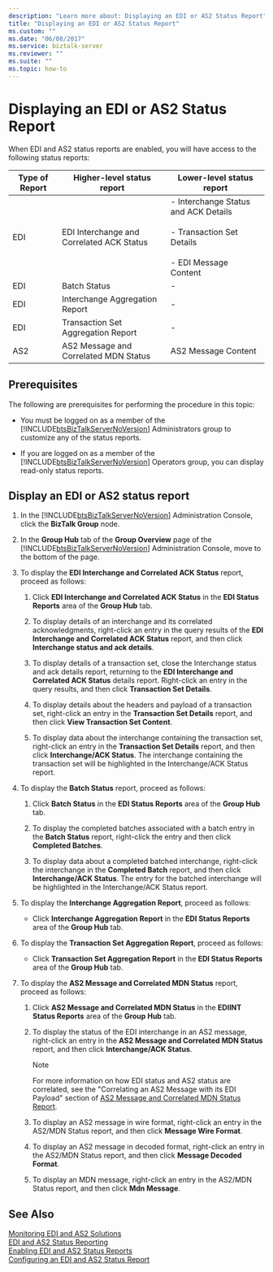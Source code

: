 ```yaml
---
description: "Learn more about: Displaying an EDI or AS2 Status Report"
title: "Displaying an EDI or AS2 Status Report"
ms.custom: ""
ms.date: "06/08/2017"
ms.service: biztalk-server
ms.reviewer: ""
ms.suite: ""
ms.topic: how-to
---
```

# Displaying an EDI or AS2 Status Report
When EDI and AS2 status reports are enabled, you will have access to the following status reports:  
  
|Type of Report|Higher-level status report|Lower-level status report|  
|--------------------|---------------------------------|--------------------------------|  
|EDI|EDI Interchange and Correlated ACK Status|- Interchange Status and ACK Details<br /><br /> - Transaction Set Details<br /><br /> - EDI Message Content|  
|EDI|Batch Status|-|  
|EDI|Interchange Aggregation Report|-|  
|EDI|Transaction Set Aggregation Report|-|  
|AS2|AS2 Message and Correlated MDN Status|AS2 Message Content|  
  
## Prerequisites  
 The following are prerequisites for performing the procedure in this topic:  
  
- You must be logged on as a member of the [!INCLUDE[btsBizTalkServerNoVersion](../includes/btsbiztalkservernoversion-md.md)] Administrators group to customize any of the status reports.  
  
- If you are logged on as a member of the [!INCLUDE[btsBizTalkServerNoVersion](../includes/btsbiztalkservernoversion-md.md)] Operators group, you can display read-only status reports.  
  
## Display an EDI or AS2 status report  
  
1. In the [!INCLUDE[btsBizTalkServerNoVersion](../includes/btsbiztalkservernoversion-md.md)] Administration Console, click the **BizTalk Group** node.  
  
2. In the **Group Hub** tab of the **Group Overview** page of the [!INCLUDE[btsBizTalkServerNoVersion](../includes/btsbiztalkservernoversion-md.md)] Administration Console, move to the bottom of the page.  
  
3. To display the **EDI Interchange and Correlated ACK Status** report, proceed as follows:  
  
   1.  Click **EDI Interchange and Correlated ACK Status** in the **EDI Status Reports** area of the **Group Hub** tab.  
  
   2.  To display details of an interchange and its correlated acknowledgments, right-click an entry in the query results of the **EDI Interchange and Correlated ACK Status** report, and then click **Interchange status and ack details**.  
  
   3.  To display details of a transaction set, close the Interchange status and ack details report, returning to the **EDI Interchange and Correlated ACK Status** details report. Right-click an entry in the query results, and then click **Transaction Set Details**.  
  
   4.  To display details about the headers and payload of a transaction set, right-click an entry in the **Transaction Set Details** report, and then click **View Transaction Set Content**.  
  
   5.  To display data about the interchange containing the transaction set, right-click an entry in the **Transaction Set Details** report, and then click **Interchange/ACK Status**. The interchange containing the transaction set will be highlighted in the Interchange/ACK Status report.  
  
4. To display the **Batch Status** report, proceed as follows:  
  
   1.  Click **Batch Status** in the **EDI Status Reports** area of the **Group Hub** tab.  
  
   2.  To display the completed batches associated with a batch entry in the **Batch Status** report, right-click the entry and then click **Completed Batches**.  
  
   3.  To display data about a completed batched interchange, right-click the interchange in the **Completed Batch** report, and then click **Interchange/ACK Status**. The entry for the batched interchange will be highlighted in the Interchange/ACK Status report.  
  
5. To display the **Interchange Aggregation Report**, proceed as follows:  
  
   -   Click **Interchange Aggregation Report** in the **EDI Status Reports** area of the **Group Hub** tab.  
  
6. To display the **Transaction Set Aggregation Report**, proceed as follows:  
  
   -   Click **Transaction Set Aggregation Report** in the **EDI Status Reports** area of the **Group Hub** tab.  
  
7. To display the **AS2 Message and Correlated MDN Status** report, proceed as follows:  
  
   1.  Click **AS2 Message and Correlated MDN Status** in the **EDIINT Status Reports** area of the **Group Hub** tab.  
  
   2.  To display the status of the EDI interchange in an AS2 message, right-click an entry in the **AS2 Message and Correlated MDN Status** report, and then click **Interchange/ACK Status**.  
  
       > [!NOTE]
       >  For more information on how EDI status and AS2 status are correlated, see the "Correlating an AS2 Message with its EDI Payload" section of [AS2 Message and Correlated MDN Status Report](../core/as2-message-and-correlated-mdn-status-report.md).  
  
   3.  To display an AS2 message in wire format, right-click an entry in the AS2/MDN Status report, and then click **Message Wire Format**.  
  
   4.  To display an AS2 message in decoded format, right-click an entry in the AS2/MDN Status report, and then click **Message Decoded Format**.  
  
   5.  To display an MDN message, right-click an entry in the AS2/MDN Status report, and then click **Mdn Message**.  
  
## See Also  
 [Monitoring EDI and AS2 Solutions](../core/monitoring-edi-and-as2-solutions.md)   
 [EDI and AS2 Status Reporting](../core/edi-and-as2-status-reporting.md)   
 [Enabling EDI and AS2 Status Reports](../core/enabling-edi-and-as2-status-reports.md)   
 [Configuring an EDI and AS2 Status Report](../core/configuring-an-edi-and-as2-status-report.md)
